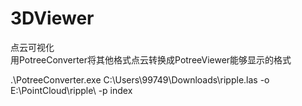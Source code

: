 # 3DViewer  
点云可视化  
用PotreeConverter将其他格式点云转换成PotreeViewer能够显示的格式  

 .\PotreeConverter.exe C:\Users\99749\Downloads\ripple.las -o E:\PointCloud\ripple\ -p index  
 
